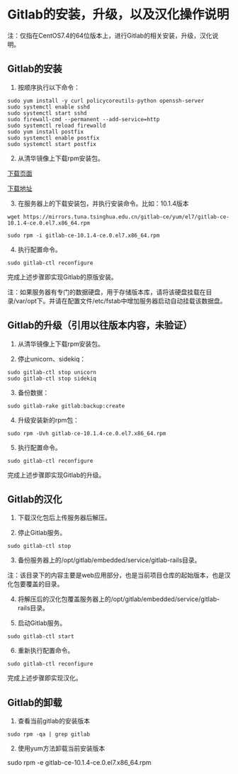 # Gitlab的安装，升级，以及汉化操作说明

注：仅指在CentOS7.4的64位版本上，进行Gitlab的相关安装，升级，汉化说明。

## Gitlab的安装

1. 按顺序执行以下命令：

```
sudo yum install -y curl policycoreutils-python openssh-server
sudo systemctl enable sshd
sudo systemctl start sshd
sudo firewall-cmd --permanent --add-service=http
sudo systemctl reload firewalld
sudo yum install postfix
sudo systemctl enable postfix
sudo systemctl start postfix
```

2. 从清华镜像上下载rpm安装包。

[下载页面](https://mirrors.tuna.tsinghua.edu.cn/gitlab-ce/yum/el7/)

[下载地址](https://mirrors.tuna.tsinghua.edu.cn/gitlab-ce/yum/el7/gitlab-ce-10.1.4-ce.0.el7.x86_64.rpm)

3. 在服务器上的下载安装包，并执行安装命令。比如：10.1.4版本

```
wget https://mirrors.tuna.tsinghua.edu.cn/gitlab-ce/yum/el7/gitlab-ce-10.1.4-ce.0.el7.x86_64.rpm

sudo rpm -i gitlab-ce-10.1.4-ce.0.el7.x86_64.rpm
```

4. 执行配置命令。

```
sudo gitlab-ctl reconfigure
```

完成上述步骤即实现Gitlab的原版安装。

注：如果服务器有专门的数据硬盘，用于存储版本库，请将该硬盘挂载在目录/var/opt下。并请在配置文件/etc/fstab中增加服务器启动自动挂载该数据盘。

## Gitlab的升级（引用以往版本内容，未验证）

1. 从清华镜像上下载rpm安装包。

2. 停止unicorn、sidekiq：

```
sudo gitlab-ctl stop unicorn    
sudo gitlab-ctl stop sidekiq
```

3. 备份数据：

```
sudo gitlab-rake gitlab:backup:create
```

4. 升级安装新的rpm包：

```
sudo rpm -Uvh gitlab-ce-10.1.4-ce.0.el7.x86_64.rpm
```

5. 执行配置命令。

```
sudo gitlab-ctl reconfigure
```

完成上述步骤即实现Gitlab的升级。

## Gitlab的汉化

1. 下载汉化包后上传服务器后解压。

2. 停止Gitlab服务。

```
sudo gitlab-ctl stop
```

3. 备份服务器上的/opt/gitlab/embedded/service/gitlab-rails目录。

注：该目录下的内容主要是web应用部分，也是当前项目仓库的起始版本，也是汉化包要覆盖的目录。
    
4. 将解压后的汉化包覆盖服务器上的/opt/gitlab/embedded/service/gitlab-rails目录。

5. 启动Gitlab服务。

```
sudo gitlab-ctl start
```

6. 重新执行配置命令。

```
sudo gitlab-ctl reconfigure
```

完成上述步骤即实现汉化。

## Gitlab的卸载

1. 查看当前gitlab的安装版本

```
sudo rpm -qa | grep gitlab
```

2. 使用yum方法卸载当前安装版本

sudo rpm -e gitlab-ce-10.1.4-ce.0.el7.x86_64.rpm